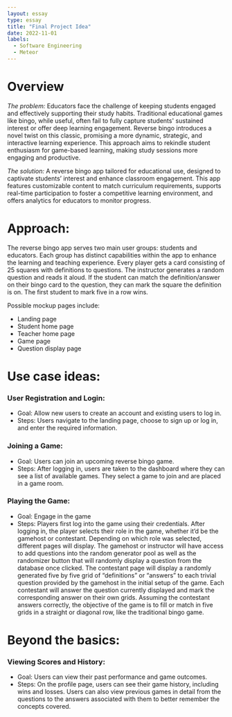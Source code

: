 ```yaml
---
layout: essay
type: essay
title: "Final Project Idea"
date: 2022-11-01
labels:
  - Software Engineering
  - Meteor
---
```


# Overview
*The problem:* Educators face the challenge of keeping students engaged and effectively supporting their study habits. Traditional educational games like bingo, while useful, often fail to fully capture students' sustained interest or offer deep learning engagement. Reverse bingo introduces a novel twist on this classic, promising a more dynamic, strategic, and interactive learning experience. This approach aims to rekindle student enthusiasm for game-based learning, making study sessions more engaging and productive.

*The solution:* A reverse bingo app tailored for educational use, designed to captivate students’ interest and enhance classroom engagement. This app features customizable content to match curriculum requirements, supports real-time participation to foster a competitive learning environment, and offers analytics for educators to monitor progress. 

# Approach:
The reverse bingo app serves two main user groups: students and educators. Each group has distinct capabilities within the app to enhance the learning and teaching experience. Every player gets a card consisting of 25 squares with definitions to questions. The instructor generates a random question and reads it aloud. If the student can match the definition/answer on their bingo card to the question, they can mark the square the definition is on. The first student to mark five in a row wins.

Possible mockup pages include:
- Landing page
- Student home page
- Teacher home page
- Game page
- Question display page

# Use case ideas:
### User Registration and Login:
- Goal: Allow new users to create an account and existing users to log in.
- Steps: Users navigate to the landing page, choose to sign up or log in, and enter the required information.
  
### Joining a Game:
- Goal: Users can join an upcoming reverse bingo game.
- Steps: After logging in, users are taken to the dashboard where they can see a list of available games. They select a game to join and are placed in a game room.
  
### Playing the Game:
- Goal: Engage in the game 
- Steps: Players first log into the game using their credentials. After logging in, the player selects their role in the game, whether it’d be the gamehost or contestant. Depending on which role was selected, different pages will display. The gamehost or instructor will have access to add questions into the random generator pool as well as the randomizer button that will randomly display a question from the database once clicked. 
The contestant page will display a randomly generated five by five grid of “definitions” or “answers” to each trivial question provided by the gamehost in the initial setup of the game. Each contestant will answer the question currently displayed and mark the corresponding answer on their own grids. Assuming the contestant answers correctly, the objective of the game is to fill or match in five grids in a straight or diagonal row, like the traditional bingo game. 

# Beyond the basics:
### Viewing Scores and History:
- Goal: Users can view their past performance and game outcomes.
- Steps: On the profile page, users can see their game history, including wins and losses. Users can also view previous games in detail from the questions to the answers associated with them to better remember the concepts covered. 
